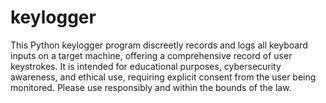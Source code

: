 # keylogger
This Python keylogger program discreetly records and logs all keyboard inputs on a target machine, offering a comprehensive record of user keystrokes. It is intended for educational purposes, cybersecurity awareness, and ethical use, requiring explicit consent from the user being monitored. Please use responsibly and within the bounds of the law.
